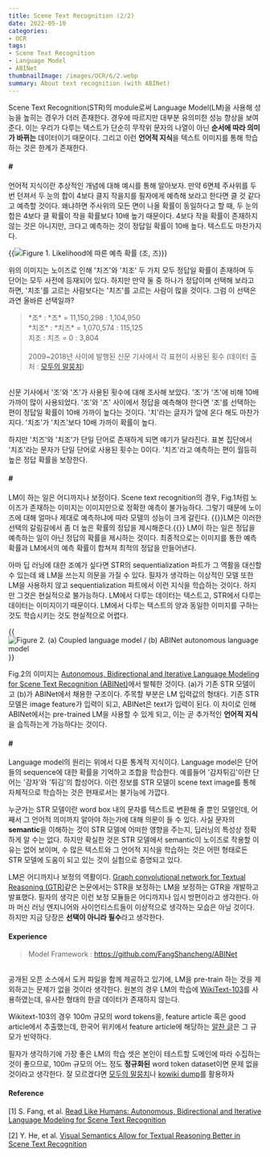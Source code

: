 ```yaml
---
title: Scene Text Recognition (2/2)
date: 2022-05-10
categories:
- OCR
tags:
- Scene Text Recognition
- Language Model
- ABINet
thumbnailImage: /images/OCR/6/2.webp
summary: About text recognition (with ABINet)
---
```

Scene Text Recognition(STR)의 module로써 Language Model(LM)을 사용해 성능을 높히는 경우가 더러 존재한다. 경우에 따르지만 대부분 유의미한 성능 향상을 보여준다. 이는 우리가 다루는 텍스트가 단순히 무작위 문자의 나열이 아닌 <strong>순서에 따라 의미가 바뀌는</strong> 데이터이기 때문이다. 그리고 이런 <strong>언어적 지식</strong>을 텍스트 이미지를 통해 학습하는 것은 한계가 존재한다. 

#### \#
언어적 지식이란 추상적인 개념에 대해 예시를 통해 알아보자. 만약 6면체 주사위를 두 번 던져서 두 눈의 합이 4보다 클지 작을지를 필자에게 예측해 보라고 한다면 클 것 같다고 예측할 것이다. 왜냐하면 주사위의 모든 면이 나올 확률이 동일하다고 할 때, 두 눈의 합은 4보다 클 확률이 작을 확률보다 10배 높기 때문이다. 4보다 작을 확률이 존재하지 않는 것은 아니지만, 크다고 예측하는 것이 정답일 확률이 10배 높다. 텍스트도 마찬가지다.

{{<image classes="center" src="/images/OCR/6/1.webp" title="Figure 1. Likelihood에 따른 예측 확률 (조, 즈)">}}

위의 이미지는 노이즈로 인해 '치즈'와 '치조' 두 가지 모두 정답일 확률이 존재하며 두 단어는 모두 사전에 등재되어 있다. 하지만 만약 둘 중 하나가 정답이며 선택해 보라고 하면, '치조'를 고르는 사람보다는 '치즈'를 고르는 사람이 많을 것이다. 그럼 이 선택은 과연 올바른 선택일까?

> \*조\* : \*즈\* = 11,150,298 : 1,104,950\
> \*치조\* : \*치즈\* = 1,070,574 : 115,125\
> 치조 : 치즈 = 0 : 3,804\
> \
> 2009~2018년 사이에 발행된 신문 기사에서 각 표현이 사용된 횟수 (데이터 출처 : [모두의 말뭉치](https://corpus.korean.go.kr/#down))

\
신문 기사에서 '조'와 '즈'가 사용된 횟수에 대해 조사해 보았다. '조'가 '즈'에 비해 10배 가까이 많이 사용되었다. '조'와 '즈' 사이에서 정답을 예측해야 한다면 '조'를 선택하는 편이 정답일 확률이 10배 가까이 높다는 것이다. '치'라는 글자가 앞에 온다 해도 마찬가지다. '치조'가 '치즈'보다 10배 가까이 확률이 높다.

하지만 '치즈'와 '치조'가 단일 단어로 존재하게 되면 얘기가 달라진다. 표본 집단에서 '치조'라는 문자가 단일 단어로 사용된 횟수는 0이다. '치즈'라고 예측하는 편이 월등히 높은 정답 확률을 보장한다.

#### \#
LM이 하는 일은 어디까지나 보정이다. Scene text recognition의 경우, Fig.1처럼 노이즈가 존재하는 이미지는 이미지만으로 정확한 예측이 불가능하다. 그렇기 때문에 노이즈에 대해 얼마나 제대로 예측하냐에 따라 모델의 성능이 크게 갈린다.  {{<hl-text primary>}}LM은 이러한 선택의 갈림길에서 좀 더 높은 확률의 정답을 제시해준다.{{</hl-text>}} LM이 하는 일은 정답을 예측하는 일이 아닌 정답의 확률을 제시하는 것이다. 최종적으로는 이미지를 통한 예측 확률과 LM에서의 예측 확률이 합쳐져 최적의 정답을 만들어낸다.

아마 딥 러닝에 대한 조예가 싶다면 STR의 sequentialization 파트가 그 역활을 대신할 수 있는데 왜 LM을 쓰는지 의문을 가질 수 있다. 필자가 생각하는 이상적인 모델 또한 LM을 사용하지 않고 sequentialization 파트에서 이런 지식을 학습하는 것이다. 하지만 그것은 현실적으로 불가능하다. LM에서 다루는 데이터는 텍스트고, STR에서 다루는 데이터는 이미지이기 때문이다. LM에서 다루는 텍스트의 양과 동일한 이미지를 구하는 것도 학습시키는 것도 현실적으로 어렵다.

{{<image classes="center" src="/images/OCR/6/2.webp" title="Figure 2. (a) Coupled language model / (b) ABINet autonomous language model">}}

Fig.2의 이미지는 [Autonomous, Bidirectional and Iterative Language Modeling for Scene Text Recognition (ABINet)](https://arxiv.org/abs/2103.06495)에서 발췌한 것이다. (a)가 기존 STR 모델이고 (b)가 ABINet에서 채용한 구조이다. 주목할 부분은 LM 입력값의 형태다. 기존 STR 모델은 image feature가 입력이 되고, ABINet은 text가 입력이 된다. 이 차이로 인해 ABINet에서는 pre-trained LM을 사용할 수 있게 되고, 이는 곧 추가적인 <strong>언어적 지식</strong>을 습득하는게 가능하다는 것이다.

#### \#
Language model의 원리는 위에서 다룬 통계적 지식이다. Language model은 단어들의 sequence에 대한 확률을 기억하고 조합을 학습한다. 예를들어 '감자튀김'이란 단어는 '감자'와 '튀김'의 합성어다. 이런 정보를 STR 모델이 scene text image를 통해 자체적으로 학습하는 것은 현재로서는 불가능에 가깝다.

누군가는 STR 모델이란 word box 내의 문자를 텍스트로 변환해 줄 뿐인 모델인데, 어째서 그 언어적 의미까지 알아야 하는가에 대해 의문이 들 수 있다. 사실 문자의 <strong>semantic</strong>을 이해하는 것이 STR 모델에 어떠한 영향을 주는지, 딥러닝의 특성상 정확하게 알 수는 없다. 하지만 확실한 것은 STR 모델에서 semantic이 노이즈로 작용할 이유는 없어 보이며, 수 많은 텍스트와 그 언어적 지식을 학습하는 것은 어떤 형태로든 STR 모델에 도움이 되고 있는 것이 실험으로 증명되고 있다.

LM은 어디까지나 보정의 역활이다. [Graph convolutional
network for Textual Reasoning (GTR)](https://arxiv.org/abs/2112.12916)같은 논문에서는 STR을 보정하는 LM을 보정하는 GTR을 개발하고 발표했다. 필자의 생각은 이런 보정 모듈들은 어디까지나 임시 방편이라고 생각한다. 아마 머신 러닝 엔지니어와 사이언티스트들이 이상적으로 생각하는 모습은 아닐 것이다. 하지만 지금 당장은 <strong>선택이 아니라 필수</strong>라고 생각한다.

#### Experience
> Model Framework : https://github.com/FangShancheng/ABINet

\
공개된 오픈 소스에서 도커 파일을 함께 제공하고 있기에, LM을 pre-train 하는 것을 제외하고는 문제가 없을 것이라 생각한다. 원본의 경우 LM의 학습에 [WikiText-103](https://blog.salesforceairesearch.com/the-wikitext-long-term-dependency-language-modeling-dataset/)를 사용하였는데, 유사한 형태의 한글 데이터가 존재하지 않는다.

Wikitext-103의 경우 100m 규모의 word tokens을, feature article 혹은 good article에서 추출했는데, 한국어 위키에서 feature article에 해당하는 [알찬 글](https://ko.wikipedia.org/wiki/%EC%9C%84%ED%82%A4%EB%B0%B1%EA%B3%BC:%EC%95%8C%EC%B0%AC_%EA%B8%80)은 그 규모가 빈약하다.

필자가 생각하기에 가장 좋은 LM의 학습 셋은 본인이 테스트할 도메인에 따라 수집하는 것이 좋으므로, 100m 규모의 어느 정도 <strong>정규화된</strong> word token dataset이면 문제 없을 것이라고 생각한다. 잘 모르겠다면 [모두의 말뭉치](https://corpus.korean.go.kr/)나 [kowiki dump](https://dumps.wikimedia.org/kowiki/)를 활용하자

#### Reference
[1] S. Fang, et al. [Read Like Humans: Autonomous, Bidirectional and Iterative Language Modeling for Scene Text Recognition](https://arxiv.org/abs/2103.06495)

[2] Y. He, et al. [Visual Semantics Allow for Textual Reasoning Better in Scene Text Recognition](https://arxiv.org/abs/2112.12916)